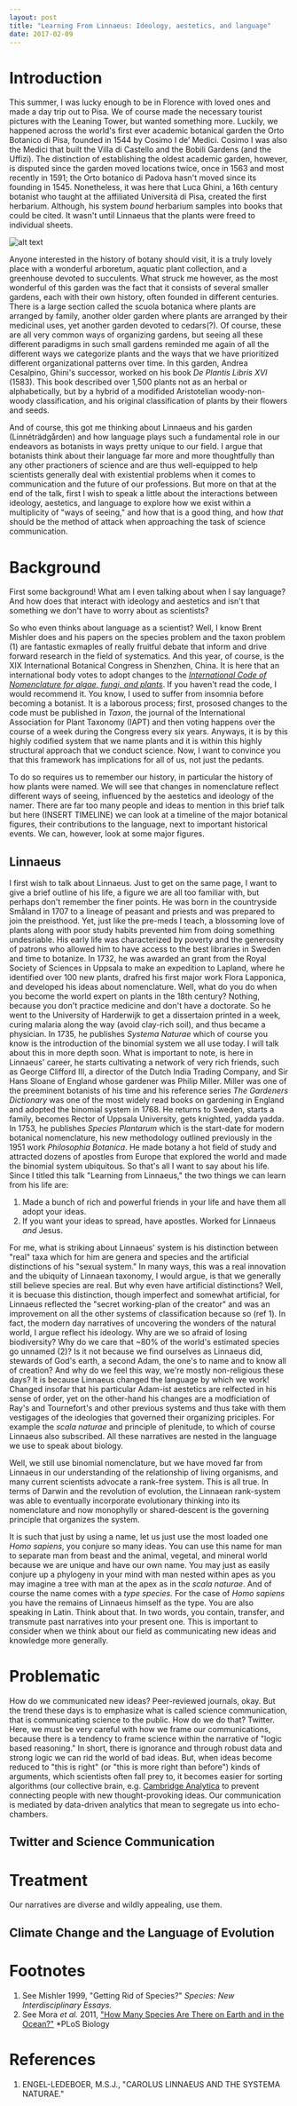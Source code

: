 ```yaml
---
layout: post
title: "Learning From Linnaeus: Ideology, aestetics, and language"
date: 2017-02-09
---
```


# Introduction
This summer, I was lucky enough to be in Florence with loved ones and made a day trip out to Pisa. We of course made the necessary tourist pictures with the Leaning Tower, but wanted something more. Luckily, we happened across the world's first ever academic botanical garden the Orto Botanico di Pisa, founded in 1544 by Cosimo I de’ Medici. Cosimo I was also the Medici that built the Villa di Castello and the Bobili Gardens (and the Uffizi). The distinction of establishing the oldest academic garden, however, is disputed since the garden moved locations twice, once in 1563 and most recently in 1591; the Orto botanico di Padova hasn't moved since its founding in 1545. Nonetheless, it was here that Luca Ghini, a 16th century botanist who taught at the affiliated Università di Pisa, created the first herbarium. Although, his system *bound* herbarium samples into books that could be cited. It wasn't until Linnaeus that the plants were freed to individual sheets.

![alt text](https://MichaelSongAGradStudent.github.io/images/ortoBotanico.jpg "Bamboo at Pisa")

Anyone interested in the history of botany should visit, it is a truly lovely place with a wonderful arboretum, aquatic plant collection, and a greenhouse devoted to succulents. What struck me however, as the most wonderful of this garden was the fact that it consists of several smaller gardens, each with their own history, often founded in different centuries. There is a large section called the scuola botanica where plants are arranged by family, another older garden where plants are arranged by their medicinal uses, yet another garden devoted to cedars(?). Of course, these are all very common ways of organizing gardens, but seeing all these different paradigms in such small gardens reminded me again of all the different ways we categorize plants and the ways that we have prioritized different organizational patterns over time. In this garden, Andrea Cesalpino, Ghini's successor, worked on his book *De Plantis Libris XVI* (1583). This book described over 1,500 plants not as an herbal or alphabetically, but by a hybrid of a modifided Aristotelian woody-non-woody classification, and his original classification of plants by their flowers and seeds.

And of course, this got me thinking about Linnaeus and his garden (Linnéträdgården) and how language plays such a fundamental role in our endeavors as botanists in ways pretty unique to our field. I argue that botanists think about their language far more and more thoughtfully than any other practioners of science and are thus well-equipped to help scientists generally deal with existential problems when it comes to communication and the future of our professions. But more on that at the end of the talk, first I wish to speak a little about the interactions between ideology, aestetics, and language to explore how we exist within a multiplicity of "ways of seeing," and how that is a good thing, and how *that* should be the method of attack when approaching the task of science communication. 

# Background
First some background! What am I even talking about when I say language? And how does that interact with ideology and aestetics and isn't that something we don't have to worry about as scientists?

So who even thinks about language as a scientist? Well, I know Brent Mishler does and his papers on the species problem and the taxon problem (1) are fantastic exmaples of really fruitful debate that inform and drive forward research in the field of systematics. And this year, of course, is the XIX International Botanical Congress in Shenzhen, China. It is here that an international body votes to adopt changes to the [*International Code of Nomenclature for algae, fungi, and plants*](http://www.iapt-taxon.org/nomen/main.php?page=title). If you haven't read the code, I would recommend it. You know, I used to suffer from insomnia before becoming a botanist. It is a laborous process; first, prososed changes to the code must be published in *Taxon*, the journal of the International Association for Plant Taxonomy (IAPT) and then voting happens over the course of a week during the Congress every six years. Anyways, it is by this highly codified system that we name plants and it is within this highly structural approach that we conduct science. Now, I want to convince you that this framework has implications for all of us, not just the pedants.

To do so requires us to remember our history, in particular the history of how plants were named. We will see that changes in nomenclature reflect different ways of seeing, influenced by the aestetics and ideology of the namer. There are far too many people and ideas to mention in this brief talk but here (INSERT TIMELINE) we can look at a timeline of the major botanical figures, their contributions to the language, next to important historical events. We can, however, look at some major figures.

## Linnaeus
I first wish to talk about Linnaeus. Just to get on the same page, I want to give a brief outline of his life, a figure we are all too familiar with, but perhaps don't remember the finer points. He was born in the countryside Småland in 1707 to a lineage of peasant and priests and was prepared to join the preisthood. Yet, just like the pre-meds I teach, a blossoming love of plants along with poor study habits prevented him from doing something undesriable. His early life was characterized by poverty and the generosity of patrons who allowed him to have access to the best libraries in Sweden and time to botanize. In 1732, he was awarded an grant from the Royal Society of Sciences in Uppsala to make an expedition to Lapland, where he identified over 100 new plants, drafred his first major work Flora Lapponica, and developed his ideas about nomenclature. Well, what do you do when you become the world expert on plants in the 18th century? Nothing, because you don't practice medicine and don't have a doctorate. So he went to the University of Harderwijk to get a dissertaion printed in a week, curing malaria along the way (avoid clay-rich soil), and thus became a physician. In 1735, he publishes *Systema Naturae* which of course you know is the introduction of the binomial system we all use today. I will talk about this in more depth soon. What is important to note, is here in Linnaeus' career, he starts cultivating a network of very rich friends, such as George Clifford III, a director of the Dutch India Trading Company, and Sir Hans Sloane of England whose  gardener was Philip Miller. Miller was one of the preeminent botanists of his time and his reference series *The Gardeners Dictionary* was one of the most widely read books on gardening in England and adopted the binomial system in 1768. He returns to Sweden, starts a family, becomes Rector of Uppsala University, gets knighted, yadda yadda. In 1753, he publishes *Species Plantarum* which is the start-date for modern botanical nomenclature, his new methodology outlined previously in the 1951 work *Philosophia Botanica*. He made botany a hot field of study and attracted dozens of apostles from Europe that explored the world and made the binomial system ubiquitous. So that's all I want to say about his life. Since I titled this talk "Learning from Linnaeus," the two things we can learn from his life are:

1. Made a bunch of rich and powerful friends in your life and have them all adopt your ideas.
2. If you want your ideas to spread, have apostles. Worked for Linnaeus *and* Jesus.

For me, what is striking about Linnaeus' system is his distinction between "real" taxa which for him are genera and species and the artificial distinctions of his "sexual system." In many ways, this was a real innovation and the ubiquity of Linnaean taxonomy, I would argue, is that we generally still believe species are real. But why even have artificial distinctions? Well, it is becuase this distinction, though imperfect and somewhat artificial, for Linnaeus reflected the "secret working-plan of the creator" and was an improvement on all the other systems of classification because so (ref 1).
In fact, the modern day narratives of uncovering the wonders of the natural world, I argue reflect his ideology. Why are we so afraid of losing biodiversity? Why do we care that ~80% of the world's estimated species go unnamed (2)? Is it not because we find ourselves as Linnaeus did, stewards of God's earth, a second Adam, the one's to name and to know all of creation? And why do we feel this way, we're mostly non-religious these days? It is because Linnaeus changed the language by which we work! Changed insofar that his particular Adam-ist aestetics are relfected in his sense of order, yet on the other-hand his changes are a modficiation of Ray's and Tournefort's and other previous systems and thus take with them vestigages of the ideologies that governed their organizing priciples. For example the *scala naturae* and principle of plenitude, to which of course Linnaeus also subscribed.  All these narratives are nested in the language we use to speak about biology.

Well, we still use binomial nomenclature, but we have moved far from Linnaeus in our understanding of the relationship of living organisms, and many current scientists advocate a rank-free system. This is all true. In terms of Darwin and the revolution of evolution, the Linnaean rank-system was able to eventually incorporate evolutionary thinking into its nomenclature and now monophylly or shared-descent is the governing principle that organizes the system.

It is such that just by using a name, let us just use the most loaded one *Homo sapiens*, you conjure so many ideas. You can use this name for man to separate man from beast and the animal, vegetal, and mineral world because we are unique and have our own name. You may just as easily conjure up a phylogeny in your mind with man nested within apes as you may imagine a tree with man at the apex as in the *scala naturae*. And of course the name comes with a *type species.* For the case of *Homo sapiens* you have the remains of Linnaeus himself as the type. You are also speaking in Latin. Think about that. In two words, you contain, transfer, and transmute past narratives into your present one. This is important to consider when we think about our field as communicating new ideas and knowledge more generally.

# Problematic
How do we communicated new ideas? Peer-reviewed journals, okay. But the trend these days is to emphasize what is called science communication, that is communicating science to the public. How do we do that? Twitter. Here, we must be very careful with how we frame our communications, because there is a tendency to frame science within the narrative of "logic based reasoning." In short, there is ignorance and through robust data and strong logic we can rid the world of bad ideas. But, when ideas become reduced to "this is right" (or "this is more right than before") kinds of arguments, which scientists often fall prey to, it becomes easier for sorting algorithms (our collective brain, e.g. [Cambridge Analytica](https://www.youtube.com/watch?v=n8Dd5aVXLCc) to prevent connecting people with new thought-provoking ideas. Our communication is mediated by data-driven analytics that mean to segregate us into echo-chambers. 

## Twitter and Science Communication


# Treatment
Our narratives are diverse and wildly appealing, use them.

## Climate Change and the Language of Evolution



# Footnotes
1. See Mishler 1999, "Getting Rid of Species?" *Species: New Interdisciplinary Essays.*
2. See Mora *et al.* 2011, ["How Many Species Are There on Earth and in the Ocean?"](http://wormlab.biology.dal.ca/publication/view/mora-c-tittensor-dp-adl-s-simpson-agb-worm-b-2011-how-many-species-are-there-on-earth-and-in-the-ocean/) *PLoS Biology

# References
1. ENGEL-LEDEBOER, M.S.J., "CAROLUS LINNAEUS AND THE SYSTEMA NATURAE."
